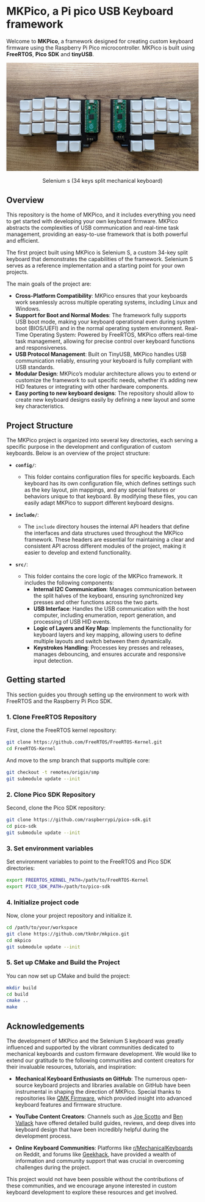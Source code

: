 # MKPico, a Pi pico USB Keyboard framework

Welcome to **MKPico**, a framework designed for creating custom keyboard firmware using the Raspberry Pi Pico microcontroller. MKPico is built using **FreeRTOS**, **Pico SDK** and **tinyUSB**.

![Project Image](img/selenium_s.jpg)
<center>Selenium s (34 keys split mechanical keyboard)</center>

## Overview

This repository is the home of MKPico, and it includes everything you need to get started with developing your own keyboard firmware. MKPico abstracts the complexities of USB communication and real-time task management, providing an easy-to-use framework that is both powerful and efficient.

The first project built using MKPico is Selenium S, a custom 34-key split keyboard that demonstrates the capabilities of the framework. Selenium S serves as a reference implementation and a starting point for your own projects.

The main goals of the project are:

- **Cross-Platform Compatibility**: MKPico ensures that your keyboards work seamlessly across multiple operating systems, including Linux and Windows.
- **Support for Boot and Normal Modes**: The framework fully supports USB boot mode, making your keyboard operational even during system boot (BIOS/UEFI) and in the normal operating system environment.
Real-Time Operating System: Powered by FreeRTOS, MKPico offers real-time task management, allowing for precise control over keyboard functions and responsiveness.
- **USB Protocol Management**: Built on TinyUSB, MKPico handles USB communication reliably, ensuring your keyboard is fully compliant with USB standards.
- **Modular Design**: MKPico’s modular architecture allows you to extend or customize the framework to suit specific needs, whether it’s adding new HID features or integrating with other hardware components.
- **Easy porting to new keyboard designs**: The repository should allow to create new keyboard designs easily by defining a new layout and some key characteristics.


## Project Structure

The MKPico project is organized into several key directories, each serving a specific purpose in the development and configuration of custom keyboards. Below is an overview of the project structure:

- **`config/`**:
  - This folder contains configuration files for specific keyboards. Each keyboard has its own configuration file, which defines settings such as the key layout, pin mappings, and any special features or behaviors unique to that keyboard. By modifying these files, you can easily adapt MKPico to support different keyboard designs.

- **`include/`**:
  - The `include` directory houses the internal API headers that define the interfaces and data structures used throughout the MKPico framework. These headers are essential for maintaining a clear and consistent API across different modules of the project, making it easier to develop and extend functionality.

- **`src/`**:
  - This folder contains the core logic of the MKPico framework. It includes the following components:
    - **Internal I2C Communication**: Manages communication between the split halves of the keyboard, ensuring synchronized key presses and other functions across the two parts.
    - **USB Interface**: Handles the USB communication with the host computer, including enumeration, report generation, and processing of USB HID events.
    - **Logic of Layers and Key Map**: Implements the functionality for keyboard layers and key mapping, allowing users to define multiple layouts and switch between them dynamically.
    - **Keystrokes Handling**: Processes key presses and releases, manages debouncing, and ensures accurate and responsive input detection.

  
## Getting started

This section guides you through setting up the environment to work with FreeRTOS and the Raspberry Pi Pico SDK.

### 1. Clone FreeRTOS Repository

First, clone the FreeRTOS kernel repository:

```bash
git clone https://github.com/FreeRTOS/FreeRTOS-Kernel.git
cd FreeRTOS-Kernel
```

And move to the smp branch that supports multiple core:

```bash
git checkout -t remotes/origin/smp
git submodule update --init
```

### 2. Clone Pico SDK Repository

Second, clone the Pico SDK repository:

```bash
git clone https://github.com/raspberrypi/pico-sdk.git
cd pico-sdk
git submodule update --init
```

### 3. Set environment variables 

Set environment variables to point to the FreeRTOS and Pico SDK directories:

```bash
export FREERTOS_KERNEL_PATH=/path/to/FreeRTOS-Kernel
export PICO_SDK_PATH=/path/to/pico-sdk
```

### 4. Initialize project code

Now, clone your project repository and initialize it.

```bash
cd /path/to/your/workspace
git clone https://github.com/tknbr/mkpico.git
cd mkpico
git submodule update --init
```

### 5. Set up CMake and Build the Project

You can now set up CMake and build the project:

```bash
mkdir build
cd build
cmake ..
make
```

## Acknowledgements

The development of MKPico and the Selenium S keyboard was greatly influenced and supported by the vibrant communities dedicated to mechanical keyboards and custom firmware development. We would like to extend our gratitude to the following communities and content creators for their invaluable resources, tutorials, and inspiration:

- **Mechanical Keyboard Enthusiasts on GitHub**: The numerous open-source keyboard projects and libraries available on GitHub have been instrumental in shaping the direction of MKPico. Special thanks to repositories like [QMK Firmware](https://github.com/qmk/qmk_firmware), which provided insight into advanced keyboard features and firmware structure.
  
- **YouTube Content Creators**: Channels such as [Joe Scotto](https://www.youtube.com/@joe_scotto) and [Ben Vallack](https://www.youtube.com/c/BenVallack) have offered detailed build guides, reviews, and deep dives into keyboard design that have been incredibly helpful during the development process.

- **Online Keyboard Communities**: Platforms like [r/MechanicalKeyboards](https://www.reddit.com/r/MechanicalKeyboards/) on Reddit, and forums like [Geekhack](https://geekhack.org/), have provided a wealth of information and community support that was crucial in overcoming challenges during the project.

This project would not have been possible without the contributions of these communities, and we encourage anyone interested in custom keyboard development to explore these resources and get involved.



